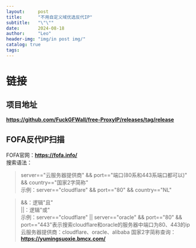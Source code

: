 ```yaml
---
layout:     post
title:      "不用自定义域优选反代IP"
subtitle:   "\"\""
date:       2024-08-18
author:     "Leo"
header-img: "img/in post img/"
catalog: true
tags:
---
```


# 链接  
## 项目地址
**<a href="https://github.com/FuckGFWall/free-ProxyIP/releases/tag/release" target="_blank">https://github.com/FuckGFWall/free-ProxyIP/releases/tag/release</a>**     
## FOFA反代IP扫描  
FOFA官网：**<a href="https://fofa.info/" target="_blank">https://fofa.info/</a>**     
搜索语法：  
> server=="云服务器提供商" && port=="端口(80系和443系端口都可以)" && country=="国家2字简称"     
> 示例：server=="cloudflare" && port=="80" && country=="NL"     
        
> &&：逻辑"且"   
> ||：逻辑"或"   
> 示例：server=="cloudflare" || server=="oracle" && port=="80" && port=="443"表示搜索cloudflare和oracle的服务器中端口为80、443的ip       
云服务器提供商：cloudflare、oracle、alibaba
国家2字简称查询：**<a href="https://yumingsuoxie.bmcx.com/" target="_blank">https://yumingsuoxie.bmcx.com/</a>**      


